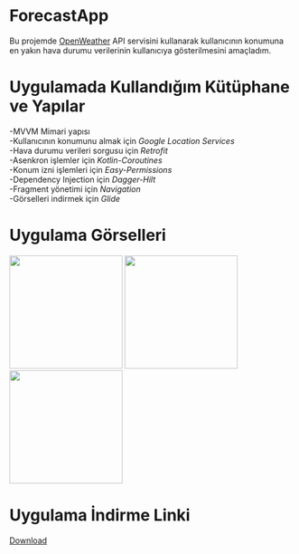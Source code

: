 # ForecastApp

Bu projemde [OpenWeather](https://openweathermap.org/) API servisini kullanarak kullanıcının konumuna en yakın hava durumu verilerinin kullanıcıya gösterilmesini amaçladım.

# Uygulamada Kullandığım Kütüphane ve Yapılar

-MVVM Mimari yapısı</br>
-Kullanıcının konumunu almak için *Google Location Services*</br>
-Hava durumu verileri sorgusu için *Retrofit*</br>
-Asenkron işlemler için *Kotlin-Coroutines*</br>
-Konum izni işlemleri için *Easy-Permissions*</br>
-Dependency Injection için *Dagger-Hilt*</br>
-Fragment yönetimi için *Navigation* </br>
-Görselleri indirmek için *Glide* </br>


# Uygulama Görselleri
<img src="https://user-images.githubusercontent.com/77691403/141253111-46a6821e-3eb0-49b1-9b4a-891012b5b60b.jpg" width="200"> <img src="https://user-images.githubusercontent.com/77691403/141243950-a57fd536-6d10-4f56-b86b-7c6056b1ec01.jpg" width="200"> <img src="https://user-images.githubusercontent.com/77691403/141243955-55c284f9-a1a0-460a-8f04-877e3d7a7917.jpg" width="200"> 

# Uygulama İndirme Linki

[Download](https://drive.google.com/file/d/1eHTnX6gg5cjkr6Fm11uT0ROkrSDtmY3K/view?usp=sharing)
